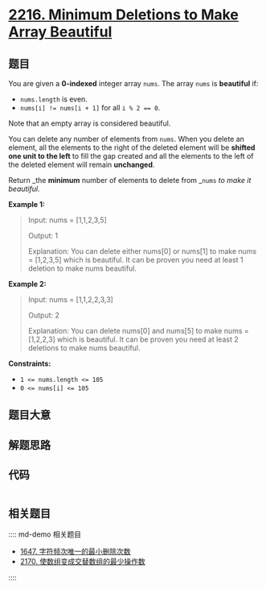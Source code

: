 # [2216. Minimum Deletions to Make Array Beautiful](https://leetcode.com/problems/minimum-deletions-to-make-array-beautiful)

## 题目

You are given a **0-indexed** integer array `nums`. The array `nums` is
**beautiful** if:

  * `nums.length` is even.
  * `nums[i] != nums[i + 1]` for all `i % 2 == 0`.

Note that an empty array is considered beautiful.

You can delete any number of elements from `nums`. When you delete an element,
all the elements to the right of the deleted element will be **shifted one
unit to the left** to fill the gap created and all the elements to the left of
the deleted element will remain **unchanged**.

Return _the **minimum** number of elements to delete from _`nums` _to make it_
_beautiful._



**Example 1:**

> Input: nums = [1,1,2,3,5]
> 
> Output: 1
> 
> Explanation: You can delete either nums[0] or nums[1] to make nums = [1,2,3,5] which is beautiful. It can be proven you need at least 1 deletion to make nums beautiful.

**Example 2:**

> Input: nums = [1,1,2,2,3,3]
> 
> Output: 2
> 
> Explanation: You can delete nums[0] and nums[5] to make nums = [1,2,2,3] which is beautiful. It can be proven you need at least 2 deletions to make nums beautiful.

**Constraints:**

  * `1 <= nums.length <= 105`
  * `0 <= nums[i] <= 105`


## 题目大意

## 解题思路

## 代码

```javascript

```

## 相关题目

:::: md-demo 相关题目
- [1647. 字符频次唯一的最小删除次数](https://leetcode.com/problems/minimum-deletions-to-make-character-frequencies-unique)
- [2170. 使数组变成交替数组的最少操作数](https://leetcode.com/problems/minimum-operations-to-make-the-array-alternating)

::::
